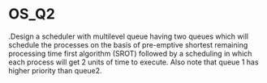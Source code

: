 # OS_Q2

.Design a scheduler with multilevel queue having two queues which will schedule the
processes on the basis of pre-emptive shortest remaining processing time first algorithm
(SROT) followed by a scheduling in which each process will get 2 units of time to execute.
Also note that queue 1 has higher priority than queue2.
